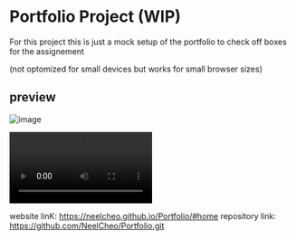 # Portfolio Project (WIP)

For this project this is just a mock setup of the portfolio to check off
boxes for the assignement 

(not optomized for small devices but works for small browser sizes)

## preview

![image](https://user-images.githubusercontent.com/73446815/206595678-6ade9bcd-a73e-48ad-bdcd-3a9eeaeaf760.png)

<video controls width="50%">
    <source src="./assets/images/preview.mp4">
</video>

website linK: https://neelcheo.github.io/Portfolio/#home
repository link: https://github.com/NeelCheo/Portfolio.git

